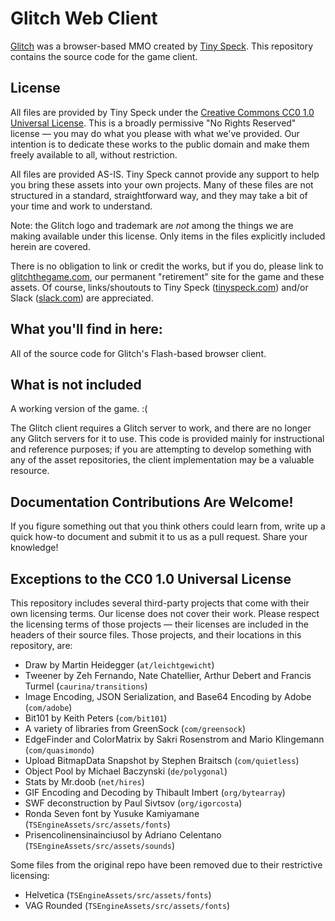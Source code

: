 # Glitch Web Client #

<a href="http://www.glitch.com">Glitch</a> was a browser-based MMO created by 
<a href="http://tinyspeck.com">Tiny Speck</a>. This repository contains the
source code for the game client.

## License ##

All files are provided by Tiny Speck under the 
<a href="http://creativecommons.org/publicdomain/zero/1.0/legalcode">Creative
Commons CC0 1.0 Universal License</a>. This is a broadly permissive "No Rights 
Reserved" license — you may do what you please with what we've provided. Our 
intention is to dedicate these works to the public domain and make them freely 
available to all, without restriction.

All files are provided AS-IS. Tiny Speck cannot provide any support to help you 
bring these assets into your own projects. Many of these files are not 
structured in a standard, straightforward way, and they may take a bit of 
your time and work to understand.

Note: the Glitch logo and trademark are *not* among the things we are making 
available under this license. Only items in the files explicitly included 
herein are covered.

There is no obligation to link or credit the works, but if you do, please link 
to <a href="http://glitchthegame.com">glitchthegame.com</a>, our permanent 
"retirement" site for the game and these assets. Of course, links/shoutouts to 
Tiny Speck (<a href="http://tinyspeck.com">tinyspeck.com</a>) and/or Slack 
(<a href="http://slack.com">slack.com</a>) are appreciated.

## What you'll find in here: ##

All of the source code for Glitch's Flash-based browser client.

## What is not included ##

A working version of the game. :( 

The Glitch client requires a Glitch server to work, and there are no longer any
Glitch servers for it to use. This code is provided mainly for instructional 
and reference purposes; if you are attempting to develop something with any of 
the asset repositories, the client implementation may be a valuable resource.

## Documentation Contributions Are Welcome! ##

If you figure something out that you think others could learn from, write up a 
quick how-to document and submit it to us as a pull request. Share your 
knowledge!

## Exceptions to the CC0 1.0 Universal License ##

This repository includes several third-party projects that come with their
own licensing terms. Our license does not cover their work. Please respect the
licensing terms of those projects — their licenses are included in the headers
of their source files. Those projects, and their locations in this repository, are:

* Draw by Martin Heidegger (`at/leichtgewicht`)
* Tweener by Zeh Fernando, Nate Chatellier, Arthur Debert and Francis Turmel
(`caurina/transitions`)
* Image Encoding, JSON Serialization, and Base64 Encoding by Adobe (`com/adobe`)
* Bit101 by Keith Peters (`com/bit101`)
* A variety of libraries from GreenSock (`com/greensock`)
* EdgeFinder and ColorMatrix by Sakri Rosenstrom and Mario Klingemann (`com/quasimondo`)
* Upload BitmapData Snapshot by Stephen Braitsch (`com/quietless`)
* Object Pool by Michael Baczynski (`de/polygonal`)
* Stats by Mr.doob (`net/hires`)
* GIF Encoding and Decoding by Thibault Imbert (`org/bytearray`)
* SWF deconstruction by Paul Sivtsov (`org/igorcosta`)
* Ronda Seven font by Yusuke Kamiyamane (`TSEngineAssets/src/assets/fonts`)
* Prisencolinensinainciusol by Adriano Celentano (`TSEngineAssets/src/assets/sounds`)


Some files from the original repo have been removed due to their restrictive licensing:

* Helvetica (`TSEngineAssets/src/assets/fonts`)
* VAG Rounded (`TSEngineAssets/src/assets/fonts`)
